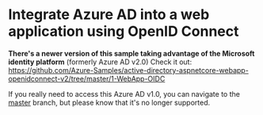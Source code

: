 # Integrate Azure AD into a web application using OpenID Connect

**There's a newer version of this sample taking advantage of the Microsoft identity platform** (formerly Azure AD v2.0)
Check it out: https://github.com/Azure-Samples/active-directory-aspnetcore-webapp-openidconnect-v2/tree/master/1-WebApp-OIDC 

If you really need to access this Azure AD v1.0, you can navigate to the [master](https://github.com/Azure-Samples/active-directory-dotnet-webapp-openidconnect/tree/master) branch, but please know that it's no longer supported.